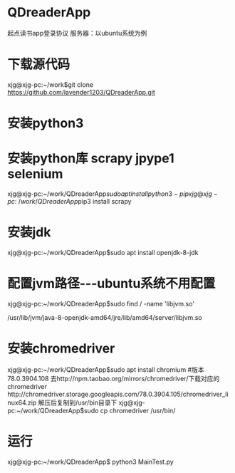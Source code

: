 # QDreaderApp
起点读书app登录协议
服务器：以ubuntu系统为例
# 下载源代码
xjg@xjg-pc:~/work$git clone https://github.com/lavender1203/QDreaderApp.git
# 安装python3
# 安装python库 scrapy jpype1 selenium
xjg@xjg-pc:~/work/QDreaderApp$sudo apt install python3-pip  
xjg@xjg-pc:~/work/QDreaderApp$pip3 install scrapy   
# 安装jdk
xjg@xjg-pc:~/work/QDreaderApp$sudo apt install openjdk-8-jdk
# 配置jvm路径---ubuntu系统不用配置
xjg@xjg-pc:~/work/QDreaderApp$sudo find / -name 'libjvm.so'
 
/usr/lib/jvm/java-8-openjdk-amd64/jre/lib/amd64/server/libjvm.so
# 安装chromedriver
xjg@xjg-pc:~/work/QDreaderApp$sudo apt install chromium   #版本78.0.3904.108  
去http://npm.taobao.org/mirrors/chromedriver/下载对应的chromedriver
http://chromedriver.storage.googleapis.com/78.0.3904.105/chromedriver_linux64.zip
解压后复制到/usr/bin目录下
xjg@xjg-pc:~/work/QDreaderApp$sudo cp chromedriver /usr/bin/

# 运行
xjg@xjg-pc:~/work/QDreaderApp$ python3 MainTest.py
